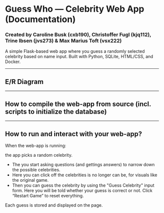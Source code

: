 # Guess Who — Celebrity Web App (Documentation)
### Created by Caroline Busk (cxb190), Christoffer Fugl (kjq112), Trine Ibsen (jvs273) \& Max Marius Toft (vsx222)

A simple Flask-based web app where you guess a randomly selected celebrity based on name input. Built with Python, SQLite, HTML/CSS, and Docker.

---

## E/R Diagram

---

## How to compile the web-app from source (incl. scripts to initialize the database)
---

## How to run and interact with your web-app?
When the web-app is running: 

the app picks a random celebrity.
* The you start asking questions (and gettings answers) to narrow down the possible celebrities.
* Here you can click off the celebrities is no longer can be, for visuals like the original game.
* Then you can guess the celebrity by using the "Guess Celebrity" input form. Here you will be told whether your guess is correct or not. 
Click “Restart Game” to reset everything.

Each guess is stored and displayed on the page.
